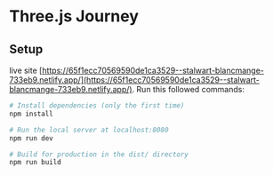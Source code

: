 # Three.js Journey

## Setup
live site [https://65f1ecc70569590de1ca3529--stalwart-blancmange-733eb9.netlify.app/](https://65f1ecc70569590de1ca3529--stalwart-blancmange-733eb9.netlify.app/).
Run this followed commands:

``` bash
# Install dependencies (only the first time)
npm install

# Run the local server at localhost:8080
npm run dev

# Build for production in the dist/ directory
npm run build
```
